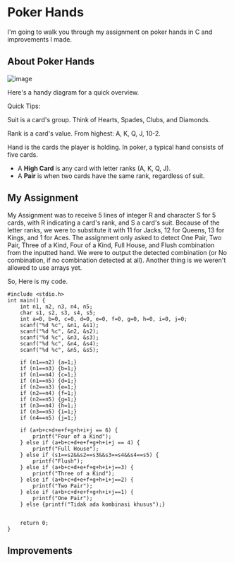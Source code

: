 # Poker Hands

I'm going to walk you through my assignment on poker hands in C and improvements I made.


## About Poker Hands
![image](https://github.com/user-attachments/assets/59e32163-6247-4d29-acca-7b6f7d60f840)

Here's a handy diagram for a quick overview.


Quick Tips: 

Suit is a card's group. Think of Hearts, Spades, Clubs, and Diamonds.

Rank is a card's value. From highest: A, K, Q, J, 10-2.

Hand is the cards the player is holding. In poker, a typical hand consists of five cards.


- A **High Card** is any card with letter ranks (A, K, Q, J). 
- A **Pair** is when two cards have the same rank, regardless of suit.


## My Assignment

My Assignment was to receive 5 lines of integer R and character S for 5 cards, with R indicating a card's rank, and S a card's suit. 
Because of the letter ranks, we were to substitute it with 11 for Jacks, 12 for Queens, 13 for Kings, and 1 for Aces.
The assignment only asked to detect One Pair, Two Pair, Three of a Kind, Four of a Kind, Full House, and Flush combination from the inputted hand. 
We were to output the detected combination (or No combination, if no combination detected at all).
Another thing is we weren't allowed to use arrays yet.

So, Here is my code.

```
#include <stdio.h>
int main() {
    int n1, n2, n3, n4, n5;
    char s1, s2, s3, s4, s5;
    int a=0, b=0, c=0, d=0, e=0, f=0, g=0, h=0, i=0, j=0;
    scanf("%d %c", &n1, &s1);
    scanf("%d %c", &n2, &s2);
    scanf("%d %c", &n3, &s3);
    scanf("%d %c", &n4, &s4);
    scanf("%d %c", &n5, &s5);

    if (n1==n2) {a=1;}
    if (n1==n3) {b=1;}
    if (n1==n4) {c=1;}
    if (n1==n5) {d=1;}
    if (n2==n3) {e=1;}
    if (n2==n4) {f=1;}
    if (n2==n5) {g=1;}
    if (n3==n4) {h=1;}
    if (n3==n5) {i=1;}
    if (n4==n5) {j=1;} 
    
    if (a+b+c+d+e+f+g+h+i+j == 6) {
        printf("Four of a Kind"); 
    } else if (a+b+c+d+e+f+g+h+i+j == 4) {
        printf("Full House"); 
    } else if (s1==s2&&s2==s3&&s3==s4&&s4==s5) {
        printf("Flush");
    } else if (a+b+c+d+e+f+g+h+i+j==3) {
        printf("Three of a Kind"); 
    } else if (a+b+c+d+e+f+g+h+i+j==2) {
        printf("Two Pair"); 
    } else if (a+b+c+d+e+f+g+h+i+j==1) {
        printf("One Pair"); 
    } else {printf("Tidak ada kombinasi khusus");}

    
    return 0;
}
```


## Improvements

